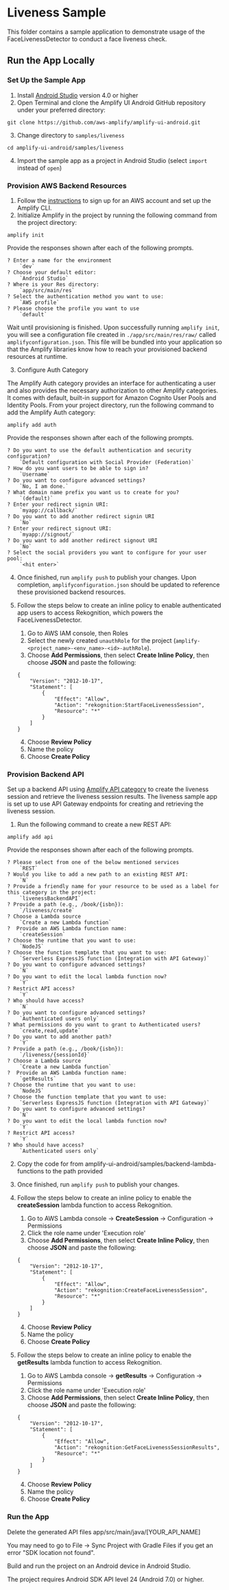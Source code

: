 # Liveness Sample

This folder contains a sample application to demonstrate usage of the FaceLivenessDetector to conduct a face liveness check.

## Run the App Locally

### Set Up the Sample App

1. Install [Android Studio](https://developer.android.com/studio#downloads) version 4.0 or higher
2. Open Terminal and clone the Amplify UI Android GitHub repository under your preferred directory:
```
git clone https://github.com/aws-amplify/amplify-ui-android.git
```
3. Change directory to `samples/liveness`
```
cd amplify-ui-android/samples/liveness
```
4. Import the sample app as a project in Android Studio (select `import` instead of `open`)

### Provision AWS Backend Resources
1. Follow the [instructions](https://docs.amplify.aws/start/getting-started/installation/q/integration/android/) to sign up for an AWS account and set up the Amplify CLI.
2. Initialize Amplify in the project by running the following command from the project directory:
```
amplify init
```
Provide the responses shown after each of the following prompts.
```
? Enter a name for the environment
    `dev`
? Choose your default editor:
    `Android Studio`
? Where is your Res directory:
    `app/src/main/res`
? Select the authentication method you want to use:
    `AWS profile`
? Please choose the profile you want to use
    `default`
```
Wait until provisioning is finished. Upon successfully running `amplify init`, you will see a configuration file created in `./app/src/main/res/raw/` called `amplifyconfiguration.json`. This file will be bundled into your application so that the Amplify libraries know how to reach your provisioned backend resources at runtime.

3. Configure Auth Category

The Amplify Auth category provides an interface for authenticating a user and also provides the necessary authorization to other Amplify categories. It comes with default, built-in support for Amazon Cognito User Pools and Identity Pools. From your project directory, run the following command to add the Amplify Auth category:
```
amplify add auth
```
Provide the responses shown after each of the following prompts.
```
? Do you want to use the default authentication and security configuration? 
    `Default configuration with Social Provider (Federation)`
? How do you want users to be able to sign in? 
    `Username`
? Do you want to configure advanced settings? 
    `No, I am done.`
? What domain name prefix you want us to create for you? 
    `(default)`
? Enter your redirect signin URI: 
    `myapp://callback/`
? Do you want to add another redirect signin URI 
    `No`
? Enter your redirect signout URI: 
    `myapp://signout/`
? Do you want to add another redirect signout URI 
    `No`
? Select the social providers you want to configure for your user pool: 
    `<hit enter>`
```
4. Once finished, run `amplify push` to publish your changes.
   Upon completion, `amplifyconfiguration.json` should be updated to reference these provisioned backend resources.
5. Follow the steps below to create an inline policy to enable authenticated app users to access Rekognition, which powers the FaceLivenessDetector.
   1. Go to AWS IAM console, then Roles
   2. Select the newly created `unauthRole` for the project (`amplify-<project_name>-<env_name>-<id>-authRole`).
   3. Choose **Add Permissions**, then select **Create Inline Policy**, then choose **JSON** and paste the following:

    ```
    {
        "Version": "2012-10-17",
        "Statement": [
            {
                "Effect": "Allow",
                "Action": "rekognition:StartFaceLivenessSession",
                "Resource": "*"
            }
        ]
    }
    ```

   4. Choose **Review Policy**
   5. Name the policy
   6. Choose **Create Policy**

### Provision Backend API
Set up a backend API using [Amplify API category](https://docs.amplify.aws/lib/restapi/getting-started/q/platform/android/) to create the liveness session and retrieve the liveness session results. The liveness sample app is set up to use API Gateway endpoints for creating and retrieving the liveness session. 

1. Run the following command to create a new REST API:
```
amplify add api
```
Provide the responses shown after each of the following prompts.
```
? Please select from one of the below mentioned services
    `REST`
? Would you like to add a new path to an existing REST API:
    `N`
? Provide a friendly name for your resource to be used as a label for this category in the project: 
    `livenessBackendAPI`
? Provide a path (e.g., /book/{isbn}): 
    `/liveness/create`
? Choose a Lambda source
    `Create a new Lambda function`
?  Provide an AWS Lambda function name:
    `createSession`
? Choose the runtime that you want to use: 
    `NodeJS`
? Choose the function template that you want to use: 
    `Serverless ExpressJS function (Integration with API Gateway)`
? Do you want to configure advanced settings? 
    `N`
? Do you want to edit the local lambda function now? 
    `Y`
? Restrict API access?
    `Y`
? Who should have access? 
    `N`
? Do you want to configure advanced settings? 
    `Authenticated users only`
? What permissions do you want to grant to Authenticated users? 
    `create,read,update`
? Do you want to add another path?  
    `Y`
? Provide a path (e.g., /book/{isbn}): 
    `/liveness/{sessionId}`
? Choose a Lambda source
    `Create a new Lambda function`
?  Provide an AWS Lambda function name:
    `getResults`
? Choose the runtime that you want to use: 
    `NodeJS`
? Choose the function template that you want to use: 
    `Serverless ExpressJS function (Integration with API Gateway)`
? Do you want to configure advanced settings? 
    `N`
? Do you want to edit the local lambda function now? 
    `Y`
? Restrict API access?
    `Y`
? Who should have access? 
    `Authenticated users only`
```
2. Copy the code for from amplify-ui-android/samples/backend-lambda-functions to the path provided
3. Once finished, run `amplify push` to publish your changes. 
4. Follow the steps below to create an inline policy to enable the **createSession** lambda function to access Rekognition.
   1. Go to AWS Lambda console -> **CreateSession**  -> Configuration -> Permissions
   2. Click the role name under 'Execution role'
   3. Choose **Add Permissions**, then select **Create Inline Policy**, then choose **JSON** and paste the following:

    ```
    {
        "Version": "2012-10-17",
        "Statement": [
            {
                "Effect": "Allow",
                "Action": "rekognition:CreateFaceLivenessSession",
                "Resource": "*"
            }
        ]
    }
    ```
   4. Choose **Review Policy**
   5. Name the policy
   6. Choose **Create Policy**
5. Follow the steps below to create an inline policy to enable the **getResults** lambda function to access Rekognition.
   1. Go to AWS Lambda console -> **getResults**  -> Configuration -> Permissions
   2. Click the role name under 'Execution role'
   3. Choose **Add Permissions**, then select **Create Inline Policy**, then choose **JSON** and paste the following:

    ```
    {
        "Version": "2012-10-17",
        "Statement": [
            {
                "Effect": "Allow",
                "Action": "rekognition:GetFaceLivenessSessionResults",
                "Resource": "*"
            }
        ]
    }   
    ```
   4. Choose **Review Policy**
   5. Name the policy
   6. Choose **Create Policy**
### Run the App

Delete the generated API files app/src/main/java/[YOUR_API_NAME]

You may need to go to File -> Sync Project with Gradle Files if you get an error "SDK location not found".

Build and run the project on an Android device in Android Studio. 


The project requires Android SDK API level 24 (Android 7.0) or higher.

